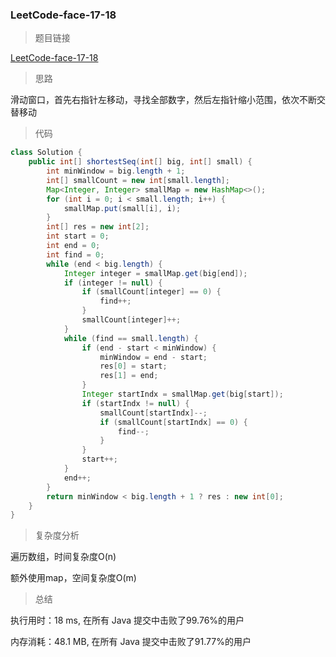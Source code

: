 ### LeetCode-face-17-18

> 题目链接

[LeetCode-face-17-18](https://leetcode-cn.com/problems/shortest-supersequence-lcci/)

> 思路

滑动窗口，首先右指针左移动，寻找全部数字，然后左指针缩小范围，依次不断交替移动

> 代码

```java
class Solution {
    public int[] shortestSeq(int[] big, int[] small) {
        int minWindow = big.length + 1;
        int[] smallCount = new int[small.length];
        Map<Integer, Integer> smallMap = new HashMap<>();
        for (int i = 0; i < small.length; i++) {
            smallMap.put(small[i], i);
        }
        int[] res = new int[2];
        int start = 0;
        int end = 0;
        int find = 0;
        while (end < big.length) {
            Integer integer = smallMap.get(big[end]);
            if (integer != null) {
                if (smallCount[integer] == 0) {
                    find++;
                }
                smallCount[integer]++;
            }
            while (find == small.length) {
                if (end - start < minWindow) {
                    minWindow = end - start;
                    res[0] = start;
                    res[1] = end;
                }
                Integer startIndx = smallMap.get(big[start]);
                if (startIndx != null) {
                    smallCount[startIndx]--;
                    if (smallCount[startIndx] == 0) {
                        find--;
                    }
                }
                start++;
            }
            end++;
        }
        return minWindow < big.length + 1 ? res : new int[0];
    }
}
```

> 复杂度分析

遍历数组，时间复杂度O(n)

额外使用map，空间复杂度O(m)

> 总结

执行用时：18 ms, 在所有 Java 提交中击败了99.76%的用户

内存消耗：48.1 MB, 在所有 Java 提交中击败了91.77%的用户
